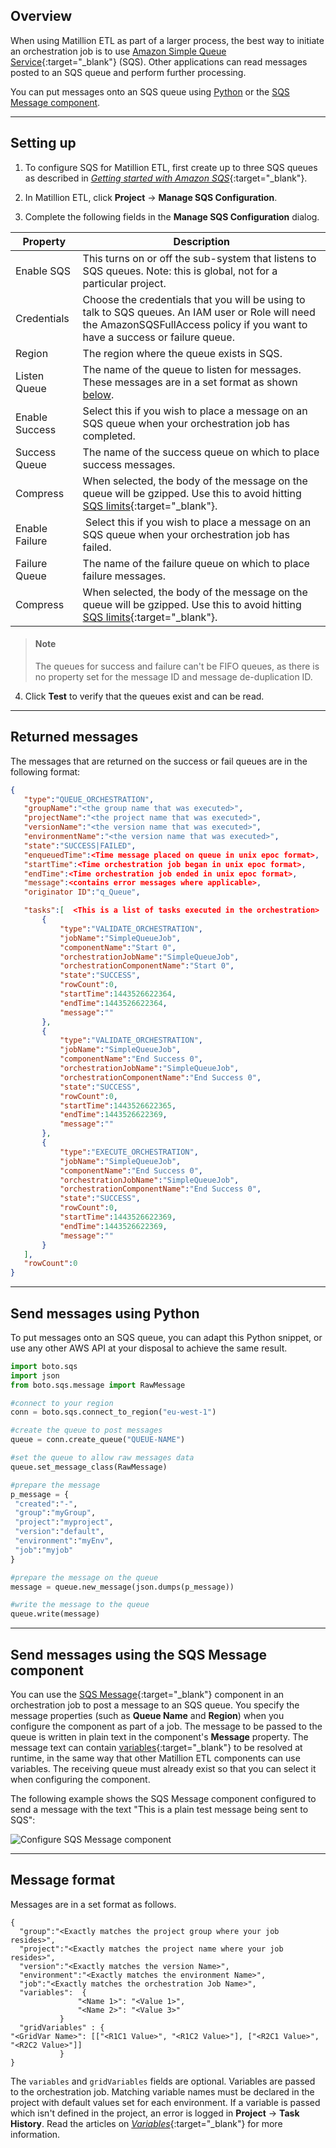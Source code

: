 ## Overview

When using Matillion ETL as part of a larger process, the best way to initiate an orchestration job is to use [Amazon Simple Queue Service](https://aws.amazon.com/sqs/){:target="_blank"} (SQS). Other applications can read messages posted to an SQS queue and perform further processing.

You can put messages onto an SQS queue using [Python](#send-messages-using-python) or the [SQS Message component](#send-messages-using-the-sqs-message-component).

---

## Setting up

1. To configure SQS for Matillion ETL, first create up to three SQS queues as described in [_Getting started with Amazon SQS_](http://docs.aws.amazon.com/AWSSimpleQueueService/latest/SQSDeveloperGuide/sqs-getting-started.html#step-create-queue){:target="_blank"}.

2. In Matillion ETL, click **Project** → **Manage SQS Configuration**.

3. Complete the following fields in the **Manage SQS Configuration** dialog.

| Property | Description |
|---|---|
|Enable SQS| This turns on or off the sub-system that listens to SQS queues. Note: this is global, not for a particular project.|
|Credentials| Choose the credentials that you will be using to talk to SQS queues. An IAM user or Role will need the AmazonSQSFullAccess policy if you want to have a success or failure queue.|
|Region| The region where the queue exists in SQS.|
|Listen Queue| The name of the queue to listen for messages. These messages are in a set format as shown [below](#message-format).|
|Enable Success| Select this if you wish to place a message on an SQS queue when your orchestration job has completed.|
|Success Queue| The name of the success queue on which to place success messages.|
|Compress| When selected, the body of the message on the queue will be gzipped. Use this to avoid hitting [SQS limits](http://docs.aws.amazon.com/AWSSimpleQueueService/latest/SQSGettingStartedGuide/CreatingQueue.html){:target="_blank"}.|
|Enable Failure| Select this if you wish to place a message on an SQS queue when your orchestration job has failed.|
|Failure Queue| The name of the failure queue on which to place failure messages.|
|Compress| When selected, the body of the message on the queue will be gzipped. Use this to avoid hitting [SQS limits](http://docs.aws.amazon.com/AWSSimpleQueueService/latest/SQSGettingStartedGuide/CreatingQueue.html){:target="_blank"}.|

> #### Note
> The queues for success and failure can't be FIFO queues, as there is no property set for the message ID and message de-duplication ID.

4. Click **Test** to verify that the queues exist and can be read.

---

## Returned messages

The messages that are returned on the success or fail queues are in the following format:

```JSON
{  
   "type":"QUEUE_ORCHESTRATION",
   "groupName":"<the group name that was executed>",
   "projectName":"<the project name that was executed>",
   "versionName":"<the version name that was executed>",
   "environmentName":"<the version name that was executed>",
   "state":"SUCCESS|FAILED", 
   "enqueuedTime":<Time message placed on queue in unix epoc format>,
   "startTime":<Time orchestration job began in unix epoc format>,
   "endTime":<Time orchestration job ended in unix epoc format>,
   "message":<contains error messages where applicable>,
   "originator ID":"q_Queue",

   "tasks":[  <This is a list of tasks executed in the orchestration>
       {  
           "type":"VALIDATE_ORCHESTRATION",
           "jobName":"SimpleQueueJob",
           "componentName":"Start 0",
           "orchestrationJobName":"SimpleQueueJob",
           "orchestrationComponentName":"Start 0",
           "state":"SUCCESS",
           "rowCount":0,
           "startTime":1443526622364,
           "endTime":1443526622364,
           "message":""
       },
       {  
           "type":"VALIDATE_ORCHESTRATION",
           "jobName":"SimpleQueueJob",
           "componentName":"End Success 0",
           "orchestrationJobName":"SimpleQueueJob",
           "orchestrationComponentName":"End Success 0",
           "state":"SUCCESS",
           "rowCount":0,
           "startTime":1443526622365,
           "endTime":1443526622369,
           "message":""
       },
       {  
           "type":"EXECUTE_ORCHESTRATION",
           "jobName":"SimpleQueueJob",
           "componentName":"End Success 0",
           "orchestrationJobName":"SimpleQueueJob",
           "orchestrationComponentName":"End Success 0",
           "state":"SUCCESS",
           "rowCount":0,
           "startTime":1443526622369,
           "endTime":1443526622369,
           "message":""
       }
   ],
   "rowCount":0
}
```

---

## Send messages using Python

To put messages onto an SQS queue, you can adapt this Python snippet, or use any other AWS API at your disposal to achieve the same result.

```Python
import boto.sqs
import json
from boto.sqs.message import RawMessage

#connect to your region
conn = boto.sqs.connect_to_region("eu-west-1")

#create the queue to post messages
queue = conn.create_queue("QUEUE-NAME")

#set the queue to allow raw messages data
queue.set_message_class(RawMessage)

#prepare the message
p_message = {
 "created":"-",
 "group":"myGroup",
 "project":"myproject",
 "version":"default",
 "environment":"myEnv",
 "job":"myjob"
}

#prepare the message on the queue
message = queue.new_message(json.dumps(p_message))

#write the message to the queue
queue.write(message)
```

---

## Send messages using the SQS Message component

You can use the [SQS Message](/docs/2140977){:target="_blank"} component in an orchestration job to post a message to an SQS queue. You specify the message properties (such as **Queue Name** and **Region**) when you configure the component as part of a job. The message to be passed to the queue is written in plain text in the component's **Message** property. The message text can contain [variables](/docs/2037630){:target="_blank"} to be resolved at runtime, in the same way that other Matillion ETL components can use variables. The receiving queue must already exist so that you can select it when configuring the component.

The following example shows the SQS Message component configured to send a message with the text "This is a plain test message being sent to SQS":

![Configure SQS Message component](https://matillion-docs.s3-eu-west-1.amazonaws.com/images/2144265/manage-sqs-config-02.png)

---

## Message format

Messages are in a set format as follows.

```
{
  "group":"<Exactly matches the project group where your job resides>",
  "project":"<Exactly matches the project name where your job resides>",
  "version":"<Exactly matches the version Name>",
  "environment":"<Exactly matches the environment Name>",
  "job":"<Exactly matches the orchestration Job Name>",
  "variables":  {
               "<Name 1>": "<Value 1>",
               "<Name 2>": "<Value 3>"
           }
  "gridVariables" : {
"<GridVar Name>": [["<R1C1 Value>", "<R1C2 Value>"], ["<R2C1 Value>", "<R2C2 Value>"]]
           }
}
```

The `variables` and `gridVariables` fields are optional. Variables are passed to the orchestration job. Matching variable names must be declared in the project with default values set for each environment. If a variable is passed which isn't defined in the project, an error is logged in **Project** → **Task History**. Read the articles on [_Variables_](/docs/2037630){:target="_blank"} for more information.
